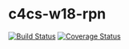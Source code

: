 # c4cs-w18-rpn
[![Build Status](https://travis-ci.org/jonniechow/c4cs-w18-rpn.png)](https://travis-ci.org/jonniechow/c4cs-w18-rpn)
[![Coverage Status](https://coveralls.io/repos/github/jonniechow/c4cs-w18-rpn/badge.svg?branch=master)](https://coveralls.io/github/jonniechow/c4cs-w18-rpn?branch=master)
